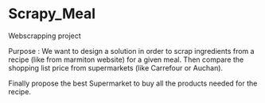 # Scrapy_Meal
Webscrapping project

Purpose :
We want to design a solution in order to scrap ingredients from a recipe (like from marmiton website) for a given meal.
Then compare the shopping list price from supermarkets (like Carrefour or Auchan).

Finally propose the best Supermarket to buy all the products needed for the recipe.
